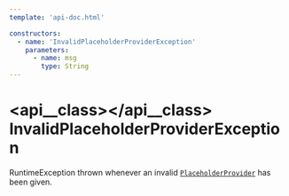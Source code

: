 ```yaml
---
template: 'api-doc.html'

constructors:
  - name: 'InvalidPlaceholderProviderException'
    parameters:
      - name: msg
        type: String
---
```


# <api__class></api__class> InvalidPlaceholderProviderException

RuntimeException thrown whenever an invalid [`PlaceholderProvider`](../placeholderprovider.md) has been given.
